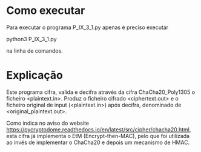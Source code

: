 # Como executar

Para executar o programa P_IX_3_1.py apenas é preciso executar

python3 P_IX_3_1.py

na linha de comandos.

# Explicação

Este programa cifra, valida e decifra através da cifra ChaCha20_Poly1305 o ficheiro <plaintext.in>. Produz o ficheiro cifrado <ciphertext.out> e o ficheiro original de input (<plaintext.in>) após decifra, denominado de <original_plaintext.out>.

Como indica no aviso do website https://pycryptodome.readthedocs.io/en/latest/src/cipher/chacha20.html, esta cifra já implementa o EtM (Encrypt-then-MAC), pelo que foi utilizada ao invés de implementar o ChaCha20 e depois um mecanismo de HMAC.